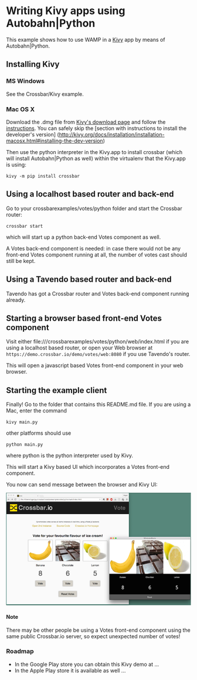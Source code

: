 # Writing Kivy apps using Autobahn|Python

This example shows how to use WAMP in a [Kivy](http://kivy.org/) app by
means of Autobahn|Python.

## Installing Kivy

### MS Windows ###

See the Crossbar/Kivy example.

### Mac OS X ###

Download the .dmg file from [Kivy's download page](http://kivy.org/#download) and follow the 
[instructions](http://kivy.org/docs/installation/installation-macosx.html#).
You can safely skip the [section with instructions to install the developer's version]
(http://kivy.org/docs/installation/installation-macosx.html#installing-the-dev-version)

Then use the python interpreter in the Kivy.app to install crossbar (which will install Autobahn|Python
as well) within the virtualenv that the Kivy.app is using:

```
kivy -m pip install crossbar
```

## Using a localhost based router and back-end

Go to your crossbarexamples/votes/python folder and start the Crossbar router:

```
crossbar start
```

which will start up a python back-end Votes component as well.

A Votes back-end component is needed: in case there would not be any front-end Votes
component running at all, the number of votes cast should still be kept.

## Using a Tavendo based router and back-end

Tavendo has got a Crossbar router and Votes back-end component running already.

## Starting a browser based front-end Votes component

Visit either file:///crossbarexamples/votes/python/web/index.html if you are using a localhost based router,
or open your Web browser at `https://demo.crossbar.io/demo/votes/web:8080` if you use Tavendo's router.

This will open a javascript based Votes front-end component in your web browser.

## Starting the example client

Finally! Go to the folder that contains this README.md file. If you are using a Mac, enter the command

```
kivy main.py
```

other platforms should use

```
python main.py
```

where python is the python interpreter used by Kivy.

This will start a Kivy based UI which incorporates a Votes front-end component.

You now can send message between the browser and Kivy UI:

![screenshot1.png](screenshot1.png)

#### Note
There may be other people be using a Votes front-end component using the same public
Crossbar.io server, so expect unexpected number of votes!


### Roadmap

- In the Google Play store you can obtain this Kivy demo at ...
- In the Apple Play store it is available as well ...